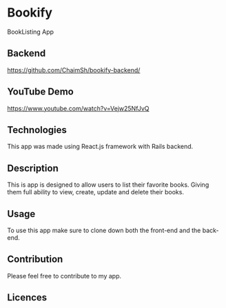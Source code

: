 # Bookify
BookListing App

## Backend
https://github.com/ChaimSh/bookify-backend/

## YouTube Demo
https://www.youtube.com/watch?v=Vejw25NfJvQ

## Technologies
This app was made using React.js framework with Rails backend.

## Description
This is app is designed to allow users to list their favorite books. Giving them full ability to view, create, update and delete their books.

## Usage 
To use this app make sure to clone down both the front-end and the back-end.

## Contribution
Please feel free to contribute to my app.

## Licences

